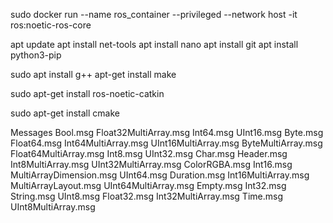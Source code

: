

sudo docker run --name ros_container --privileged --network host -it ros:noetic-ros-core 

apt update
apt install net-tools
apt install nano
apt install git
apt install python3-pip

sudo apt install g++
apt-get install make

sudo apt-get install ros-noetic-catkin

sudo apt-get install cmake




Messages
Bool.msg            Float32MultiArray.msg  Int64.msg                UInt16.msg
Byte.msg            Float64.msg            Int64MultiArray.msg      UInt16MultiArray.msg
ByteMultiArray.msg  Float64MultiArray.msg  Int8.msg                 UInt32.msg
Char.msg            Header.msg             Int8MultiArray.msg       UInt32MultiArray.msg
ColorRGBA.msg       Int16.msg              MultiArrayDimension.msg  UInt64.msg
Duration.msg        Int16MultiArray.msg    MultiArrayLayout.msg     UInt64MultiArray.msg
Empty.msg           Int32.msg              String.msg               UInt8.msg
Float32.msg         Int32MultiArray.msg    Time.msg                 UInt8MultiArray.msg